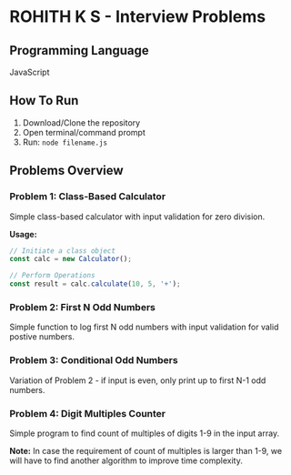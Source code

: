 # ROHITH K S - Interview Problems

## Programming Language
JavaScript

## How To Run
1. Download/Clone the repository
2. Open terminal/command prompt
3. Run: `node filename.js`

## Problems Overview

### Problem 1: Class-Based Calculator
Simple class-based calculator with input validation for zero division.

**Usage:**
```javascript
// Initiate a class object
const calc = new Calculator();

// Perform Operations
const result = calc.calculate(10, 5, '+');
```

### Problem 2: First N Odd Numbers
Simple function to log first N odd numbers with input validation for valid postive numbers.

### Problem 3: Conditional Odd Numbers
Variation of Problem 2 - if input is even, only print up to first N-1 odd numbers.

### Problem 4: Digit Multiples Counter
Simple program to find count of multiples of digits 1-9 in the input array.

**Note:** In case the requirement of count of multiples is larger than 1-9, we will have to find another algorithm to improve time complexity.